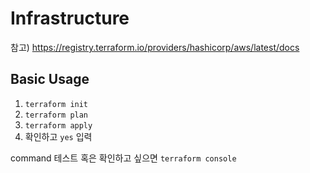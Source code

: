 # Infrastructure

참고) https://registry.terraform.io/providers/hashicorp/aws/latest/docs

## Basic Usage
1. `terraform init`
2. `terraform plan`
3. `terraform apply`
4. 확인하고 `yes` 입력

command 테스트 혹은 확인하고 싶으면 `terraform console`